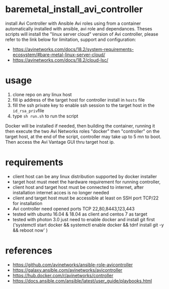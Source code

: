 # baremetal_install_avi_controller
install Avi Controller with Ansible Avi roles using from a container automatically installed with ansible, avi role and dependances.
Theses scripts will install the "linux server cloud" version of Avi controller, please refer to the link below for limitation, support and configuration: 
- https://avinetworks.com/docs/18.2/system-requirements-ecosystem/#bare-metal-linux-server-cloud/
- https://avinetworks.com/docs/18.2/cloud-lsc/

# usage
1. clone repo on any linux host
2. fill ip address of the target host for controller install in `hosts` file
3. fill the ssh private key to enable ssh session to the target host in the `id_rsa_priv`file 
2. type `sh run.sh` to run the script

Docker will be installed if needed, then building the container, running it then execute the two Avi Networks roles "docker" then "controller" on the target host, at the end of the script, controller may take up to 5 mn to boot. Then access the Avi Vantage GUI thru target host ip.

# requirements
- client host can be any linux distribution supported by docker installer
- target host must meet the hardware requirement for running controller,
- client host and target host must be connected to internet, after installation internet acces is no longer needed
- client and target host must be accessible at least on SSH port TCP/22 for installation
- Avi controller need opened ports TCP 22,80,8443,123,443
- tested with ubuntu 16.04 & 18.04 as client and centos 7 as target
- tested with photon 3.0 just need to enable docker and install git first ('systemctl start docker && systemctl enable docker && tdnf install git -y && reboot now' ) 

# references
- https://github.com/avinetworks/ansible-role-avicontroller
- https://galaxy.ansible.com/avinetworks/avicontroller
- https://hub.docker.com/r/avinetworks/controller
- https://docs.ansible.com/ansible/latest/user_guide/playbooks.html
